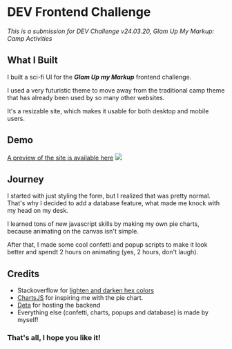 # DEV Frontend Challenge

_This is a submission for DEV Challenge v24.03.20, Glam Up My Markup: Camp Activities_

## What I Built
I built a sci-fi UI for the _**Glam Up my Markup**_ frontend challenge.

I used a very futuristic theme to move away from the traditional camp theme that has already been used by so many other websites.

It's a resizable site, which makes it usable for both desktop and mobile users.


## Demo

[A preview of the site is available here](https://programordie2.github.io/DEV-Frontend-Challenge/)
[<img src="demo.jpg">](https://programordie2.github.io/DEV-Frontend-Challenge/)


## Journey
I started with just styling the form, but I realized that was pretty normal.
That's why I decided to add a database feature, what made me knock with my head on my desk.

I learned tons of new javascript skills by making my own pie charts, because animating on the canvas isn't simple.

After that, I made some cool confetti and popup scripts to make it look better and spendt 2 hours on animating (yes, 2 hours, don't laugh).

## Credits
 - Stackoverflow for [lighten and darken hex colors](https://stackoverflow.com/a/13532993/22846888)
 - [ChartsJS](https://www.chartjs.org/) for inspiring me with the pie chart.
 - [Deta](https://deta.space/) for hosting the backend
 - Everything else (confetti, charts, popups and database) is made by myself!

### That's all, I hope you like it!
